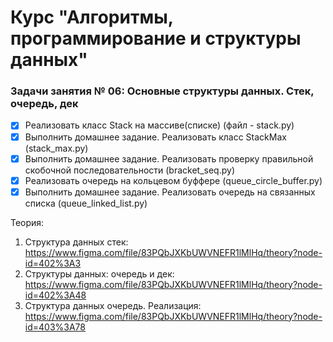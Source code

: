 # Курс "Алгоритмы, программирование и структуры данных"

### Задачи занятия № 06: Основные структуры данных. Стек, очередь, дек

- [X] Реализовать класс Stack на массиве(списке) (файл - stack.py)
- [x] Выполнить домашнее задание. Реализовать класс StackMax (stack_max.py)
- [x] Выполнить домашнее задание. Реализовать проверку правильной скобочной последовательности (bracket_seq.py)
- [X] Реализовать очередь на кольцевом буффере (queue_circle_buffer.py)
- [x] Выполнить домашнее задание. Реализовать очередь на связанных списка (queue_linked_list.py)

Теория: 
1. Структура данных стек: https://www.figma.com/file/83PQbJXKbUWVNEFR1lMlHq/theory?node-id=402%3A3
2. Структуры данных: очередь и дек: https://www.figma.com/file/83PQbJXKbUWVNEFR1lMlHq/theory?node-id=402%3A48
3. Структура данных очередь. Реализация: https://www.figma.com/file/83PQbJXKbUWVNEFR1lMlHq/theory?node-id=403%3A78
